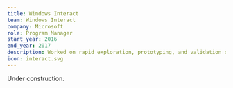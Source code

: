```yaml
---
title: Windows Interact
team: Windows Interact
company: Microsoft
role: Program Manager
start_year: 2016
end_year: 2017
description: Worked on rapid exploration, prototyping, and validation of bleeding edge user interaction concepts.
icon: interact.svg
---
```

Under construction.